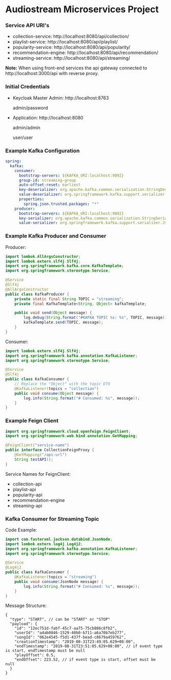 # Audiostream Microservices Project

### Service API URI's
- collection-service: http://localhost:8080/api/collection/
- playlist-service: http://localhost:8080/api/playlist/
- popularity-service: http://localhost:8080/api/popularity/
- recommendation-engine: http://localhost:8080/api/recommendation/
- streaming-service: http://localhost:8080/api/streaming/

**Note:** When using front-end services the api gateway connected to http://localhost:3000/api with reverse proxy.

### Initial Credentials
- Keycloak Master Admin: http://localhost:8763

    admin/password


- Application: http://localhost:8080
    
    admin/admin

    user/user



### Example Kafka Configuration
```yaml
spring:
  kafka:
    consumer:
      bootstrap-servers: ${KAFKA_URI:localhost:9092}
      group-id: streaming-group
      auto-offset-reset: earliest
      key-deserializer: org.apache.kafka.common.serialization.StringDeserializer
      value-deserializer: org.springframework.kafka.support.serializer.JsonDeserializer
      properties:
        spring.json.trusted.packages: "*"
    producer:
      bootstrap-servers: ${KAFKA_URI:localhost:9092}
      key-serializer: org.apache.kafka.common.serialization.StringSerializer
      value-serializer: org.springframework.kafka.support.serializer.JsonSerializer
```

### Example Kafka Producer and Consumer
Producer:
```java
import lombok.AllArgsConstructor;
import lombok.extern.slf4j.Slf4j;
import org.springframework.kafka.core.KafkaTemplate;
import org.springframework.stereotype.Service;

@Service
@Slf4j
@AllArgsConstructor
public class KafkaProducer {
    private static final String TOPIC = "streaming";
    private final KafkaTemplate<String, Object> kafkaTemplate;

    public void send(Object message) {
        log.debug(String.format("#KAFKA TOPIC %s: %s", TOPIC, message));
        kafkaTemplate.send(TOPIC, message);
    }
}
```

Consumer:
```java
import lombok.extern.slf4j.Slf4j;
import org.springframework.kafka.annotation.KafkaListener;
import org.springframework.stereotype.Service;

@Service
@Slf4j
public class KafkaConsumer {
    // Replace the "Object" with the topic DTO
    @KafkaListener(topics = "collection")
    public void consume(Object message) {
        log.info(String.format("# Consumed: %s", message));
    }
}
```

### Example Feign Client
```java
import org.springframework.cloud.openfeign.FeignClient;
import org.springframework.web.bind.annotation.GetMapping;

@FeignClient("service-name")
public interface CollectionFeignProxy {
    @GetMapping("/api-url")
    String testAPI();
}
```

Service Names for FeignClient:
- collection-api
- playlist-api
- popularity-api
- recommendation-engine
- streaming-api

### Kafka Consumer for Streaming Topic
Code Example:
```java
import com.fasterxml.jackson.databind.JsonNode;
import lombok.extern.log4j.Log4j2;
import org.springframework.kafka.annotation.KafkaListener;
import org.springframework.stereotype.Service;

@Service
@Log4j2
public class KafkaConsumer {
    @KafkaListener(topics = "streaming")
    public void consume(JsonNode message) {
        log.info(String.format("# Consumed: %s", message));
    }
}
```

Message Structure:
```json5
{
  "type": "START", // can be "START" or "STOP"
  "payload": {
    "id": "12ec751d-fabf-45c7-aa75-75cb806c8fb2",
    "userId": "a4ab0846-1529-40b0-b711-a6a70b7eb277",
    "songId": "062e4545-f5d1-437f-bead-c8679a459762",
    "creationTimestamp": "2019-08-31T23:49:05.629+08:00",
    "endTimestamp": "2019-08-31T23:51:05.629+08:00", // if event type is start, endTimestamp must be null
    "playOffset": 0.5,
    "endOffset": 223.52, // if event type is start, offset must be null
  }
}
```